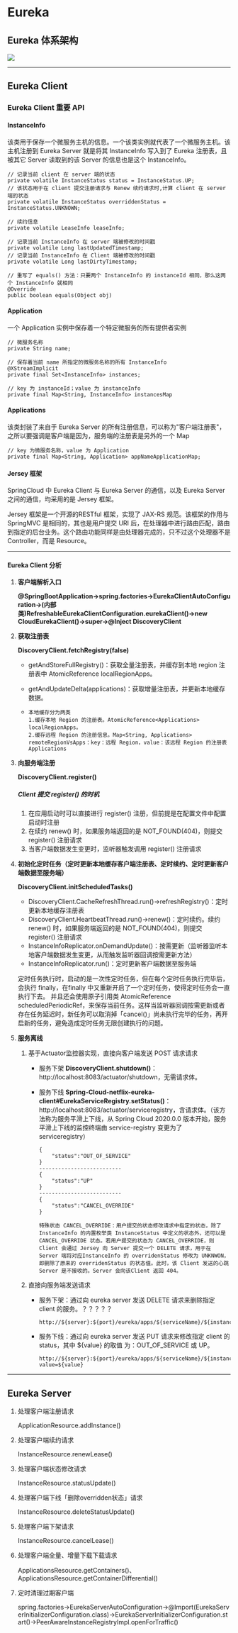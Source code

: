 # **Eureka**

## **Eureka 体系架构**

![](images/eureka_architecture.jpg)

---

## **Eureka Client**

### **Eureka Client 重要 API**

#### **InstanceInfo**

该类用于保存一个微服务主机的信息。一个该类实例就代表了一个微服务主机。该主机注册到 Eureka Server 就是将其 InstanceInfo 写入到了 Eureka 注册表，且被其它 Server 读取到的该 Server 的信息也是这个 InstanceInfo。

```text
// 记录当前 client 在 server 端的状态
private volatile InstanceStatus status = InstanceStatus.UP;
// 该状态用于在 client 提交注册请求与 Renew 续约请求时,计算 client 在 server 端的状态
private volatile InstanceStatus overriddenStatus = InstanceStatus.UNKNOWN;

// 续约信息
private volatile LeaseInfo leaseInfo;

// 记录当前 InstanceInfo 在 server 端被修改的时间戳
private volatile Long lastUpdatedTimestamp;
// 记录当前 InstanceInfo 在 Client 端被修改的时间戳
private volatile Long lastDirtyTimestamp;

// 重写了 equals() 方法：只要两个 InstanceInfo 的 instanceId 相同，那么这两个 InstanceInfo 就相同
@Override
public boolean equals(Object obj)
```

#### **Application**

一个 Application 实例中保存着一个特定微服务的所有提供者实例

```text
// 微服务名称
private String name;

// 保存着当前 name 所指定的微服务名称的所有 InstanceInfo
@XStreamImplicit
private final Set<InstanceInfo> instances;

// key 为 instanceId；value 为 instanceInfo
private final Map<String, InstanceInfo> instancesMap
```

#### **Applications**

该类封装了来自于 Eureka Server 的所有注册信息，可以称为"客户端注册表"，之所以要强调是客户端是因为，服务端的注册表是另外的一个 Map

```text
// key 为微服务名称，value 为 Application
private final Map<String, Application> appNameApplicationMap;
```

#### **Jersey 框架**

SpringCloud 中 Eureka Client 与 Eureka Server 的通信，以及 Eureka Server 之间的通信，均采用的是 Jersey 框架。

Jersey 框架是一个开源的RESTful 框架，实现了 JAX-RS 规范。该框架的作用与 SpringMVC 是相同的，其也是用户提交 URI 后，在处理器中进行路由匹配，路由到指定的后台业务。这个路由功能同样是由处理器完成的，只不过这个处理器不是 Controller，而是 Resource。

---

#### **Eureka Client 分析**

1. **客户端解析入口**

   **@SpringBootApplication→spring.factories→EurekaClientAutoConfiguration→(内部类)RefreshableEurekaClientConfiguration.eurekaClient()→new CloudEurekaClient()→super→@Inject DiscoveryClient**

2. **获取注册表**

   **DiscoveryClient.fetchRegistry(false)**

   - getAndStoreFullRegistry()：获取全量注册表，并缓存到本地 region 注册表中 AtomicReference<Applications> localRegionApps。

   - getAndUpdateDelta(applications)：获取增量注册表，并更新本地缓存数据。

   - ```text
     本地缓存分为两类
     1.缓存本地 Region 的注册表。AtomicReference<Applications> localRegionApps。
     2.缓存远程 Region 的注册信息。Map<String, Applications> remoteRegionVsApps：key：远程 Region，value：该远程 Region 的注册表 Applications
     ```

3. **向服务端注册**

   **DiscoveryClient.register()**

   ##### **Client 提交 register() 的时机**

   1. 在应用启动时可以直接进行 register() 注册，但前提是在配置文件中配置启动时注册
   2. 在续约 renew() 时，如果服务端返回的是 NOT_FOUND(404)，则提交 register() 注册请求
   3. 当客户端数据发生变更时，监听器触发调用 register() 注册请求

4. **初始化定时任务（定时更新本地缓存客户端注册表、定时续约、定时更新客户端数据至服务端）**

   **DiscoveryClient.initScheduledTasks()**

   - DiscoveryClient.CacheRefreshThread.run()→refreshRegistry()：定时更新本地缓存注册表
   - DiscoveryClient.HeartbeatThread.run()→renew()：定时续约。续约 renew() 时，如果服务端返回的是 NOT_FOUND(404)，则提交 register() 注册请求
   - InstanceInfoReplicator.onDemandUpdate()：按需更新（监听器监听本地客户端数据发生变更，从而触发监听器回调按需更新方法）
   - InstanceInfoReplicator.run()：定时更新客户端数据至服务端

   定时任务执行时，启动的是一次性定时任务，但在每个定时任务执行完毕后，会执行 finally，在finally 中又重新开启了一个定时任务，使得定时任务会一直执行下去。
   并且还会使用原子引用类 AtomicReference<Future> scheduledPeriodicRef，来保存当前任务。这样当监听器回调按需更新或者存在任务延迟时，新任务可以取消掉「cancel()」尚未执行完毕的任务，再开启新的任务，避免造成定时任务无限创建执行的问题。

5. **服务离线**

   1. 基于Actuator监控器实现，直接向客户端发送 POST 请求请求

      - 服务下架 **DiscoveryClient.shutdown()**：http://localhost:8083/actuator/shutdown，无需请求体。

      - 服务下线  **Spring-Cloud-netflix-eureka-client#EurekaServiceRegistry.setStatus()**：http://localhost:8083/actuator/serviceregistry，含请求体。（该方法称为服务平滑上下线，从 Spring Cloud 2020.0.0 版本开始，服务平滑上下线的监控终端由 service-registry 变更为了 serviceregistry）

        ```text
        {
        	"status":"OUT_OF_SERVICE" 
        }
        --------------------------
        {
        	"status":"UP" 
        }
        --------------------------
        {
        	"status":"CANCEL_OVERRIDE" 
        }
        
        特殊状态 CANCEL_OVERRIDE：用户提交的状态修改请求中指定的状态，除了 InstanceInfo 的内置枚举类 InstanceStatus 中定义的状态外，还可以是CANCEL_OVERRIDE 状态。若用户提交的状态为 CANCEL_OVERRIDE，则 Client 会通过 Jersey 向 Server 提交一个 DELETE 请求，用于在 Server 端将对应InstanceInfo 的 overridenStatus 修改为 UNKNWON，即删除了原来的 overridenStatus 的状态值。此时，该 Client 发送的心跳 Server 是不接收的。Server 会向该Client 返回 404。
        ```

   2. 直接向服务端发送请求

      - 服务下架：通过向 eureka server 发送 DELETE 请求来删除指定 client 的服务。？？？？？

        ```text
        http://${server}:${port}/eureka/apps/${serviceName}/${instanceId}
        ```

      - 服务下线：通过向 eureka server 发送 PUT 请求来修改指定 client 的 status，其中 ${value} 的取值 为：OUT_OF_SERVICE 或 UP。

        ```text
        http://${server}:${port}/eureka/apps/${serviceName}/${instanceId}/status?value=${value}
        ```

---


## **Eureka Server**

1. 处理客户端注册请求

   ApplicationResource.addInstance()

2. 处理客户端续约请求

   InstanceResource.renewLease()

3. 处理客户端状态修改请求

   InstanceResource.statusUpdate()

4. 处理客户端下线「删除overridden状态」请求

   InstanceResource.deleteStatusUpdate()

5. 处理客户端下架请求

   InstanceResource.cancelLease()

6. 处理客户端全量、增量下载下载请求

   ApplicationsResource.getContainers()、ApplicationsResource.getContainerDifferential()

7. 定时清理过期客户端

   spring.factories→EurekaServerAutoConfiguration→@Import(EurekaServerInitializerConfiguration.class)→EurekaServerInitializerConfiguration.start()→PeerAwareInstanceRegistryImpl.openForTraffic()